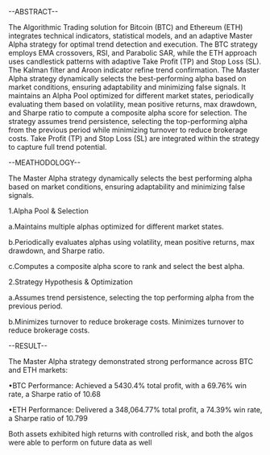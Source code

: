 --ABSTRACT--

The Algorithmic Trading solution for Bitcoin (BTC) and Ethereum 
(ETH) integrates technical indicators, statistical models, and an 
adaptive Master Alpha strategy for optimal trend detection and 
execution. The BTC strategy employs EMA crossovers, RSI, and 
Parabolic SAR, while the ETH approach uses candlestick patterns 
with adaptive Take Profit (TP) and Stop Loss (SL). The Kalman filter 
and Aroon indicator refine trend confirmation. The 
Master Alpha strategy dynamically selects the best-performing 
alpha based on market conditions, ensuring adaptability and 
minimizing false signals. It maintains an Alpha Pool optimized for 
different market states, periodically evaluating them based on 
volatility, mean positive returns, max drawdown, and Sharpe 
ratio to compute a composite alpha score for selection. The 
strategy assumes trend persistence, selecting the top-performing 
alpha from the previous period while minimizing turnover to 
reduce brokerage costs. Take Profit (TP) and Stop Loss (SL) are 
integrated within the strategy to capture full trend potential.


--MEATHODOLOGY--

 The Master Alpha strategy dynamically selects the best
performing alpha based on market conditions, ensuring 
adaptability and minimizing false signals.

1.Alpha Pool & Selection
 
  a.Maintains multiple alphas optimized for different 
  market states.
  
  b.Periodically evaluates alphas using volatility, mean 
  positive returns, max drawdown, and Sharpe ratio.
  
  c.Computes a composite alpha score to rank and 
  select the best alpha.
  
 2.Strategy Hypothesis & Optimization
 
  a.Assumes trend persistence, selecting the top
   performing alpha from the previous period.
  
  b.Minimizes turnover to reduce brokerage costs.
 Minimizes turnover to reduce brokerage costs.


--RESULT--

The Master Alpha strategy demonstrated strong performance 
across BTC and ETH markets:

 •BTC Performance: Achieved a 5430.4% total profit, with a 
69.76% win rate, a Sharpe ratio of 10.68

 •ETH Performance: Delivered a 348,064.77% total profit, a 
74.39% win rate, a Sharpe ratio of 10.799

 Both assets exhibited high returns with controlled risk, and both the algos were able to perform on future data as well

